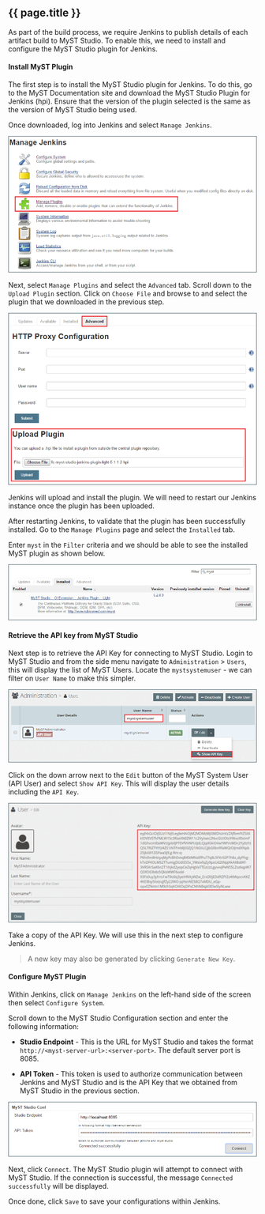 ## {{ page.title }}

As part of the build process, we require Jenkins to publish details of each artifact build to MyST Studio. To enable this, we need to install and configure the MyST Studio plugin for Jenkins.

#### Install MyST Plugin
The first step is to install the MyST Studio plugin for Jenkins. To do this, go to the  MyST Documentation site and download the MyST Studio Plugin for Jenkins (hpi). Ensure that the version of the plugin selected is the same as the version of MyST Studio being used.

Once downloaded, log into Jenkins and select `Manage Jenkins`. 

![](img/manageJenkins.png)

Next, select `Manage Plugins` and select the `Advanced` tab. Scroll down to the `Upload Plugin` section. Click on `Choose File` and browse to and select the plugin that we downloaded in the previous step.

![](img/uploadJenkinsPlugin.png)

Jenkins will upload and install the plugin. We will need to restart our Jenkins instance once the plugin has been uploaded.

After restarting Jenkins, to validate that the plugin has been successfully installed. Go to the `Manage Plugins` page and select the `Installed` tab.

Enter `myst` in the `Filter` criteria and we should be able to see the installed MyST plugin as shown below.

![](img/installedJenkinsPlugin.png)

#### Retrieve the API key from MyST Studio
Next step is to retrieve the API Key for connecting to MyST Studio. Login to MyST Studio and from the side menu navigate to `Administration` > `Users`, this will display the list of MyST Users. Locate the `mystsystemuser` - we can filter on `User Name` to make this simpler.

![](img/mystSystemUser.png)

Click on the down arrow next to the `Edit` button of the MyST System User (API User) and select `Show API Key`. This will display the user details including the `API Key`.

![](img/mystApiKey.png)

Take a copy of the API Key. We will use this in the next step to configure Jenkins. 

> A new key may also be generated by clicking `Generate New Key`.

#### Configure MyST Plugin
Within Jenkins, click on `Manage Jenkins` on the left-hand side of the screen then select `Configure System`.

Scroll down to the MyST Studio Configuration section and enter the following information:
* **Studio Endpoint** - This is the URL for MyST Studio and takes the format `http://<myst-server-url>:<server-port>`. The default server port is 8085.

* **API Token** - This token is used to authorize communication between Jenkins and MyST Studio and is the API Key that we obtained from MyST Studio in the previous section.

![](img/configureJenkinsPlugin.png)

Next, click `Connect`. The MyST Studio plugin will attempt to connect with MyST Studio. If the connection is successful, the message `Connected successfully` will be displayed.

Once done, click `Save` to save your configurations within Jenkins.